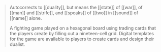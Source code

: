 > Autocorrects to [[duality]], but means the [[state]] of [[war]], of [[man]] and [[strife]], and [[speaks]] of [[two]] in [[sound]] of [[name]] alone.
> 
> A fighting game played on a hexagonal board using trading cards that the players create by filling out a nineteen-cell grid. Digital templates for the game are available to players to create cards and design their dualist.



